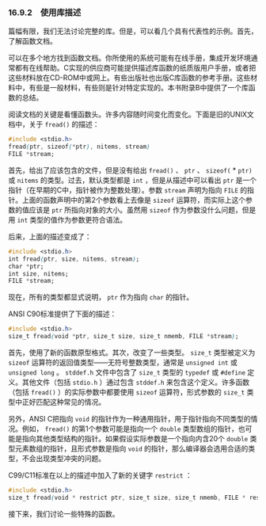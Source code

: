 ### 16.9.2　使用库描述

篇幅有限，我们无法讨论完整的库。但是，可以看几个具有代表性的示例。首先，了解函数文档。

可以在多个地方找到函数文档。你所使用的系统可能有在线手册，集成开发环境通常都有在线帮助。C实现的供应商可能提供描述库函数的纸质版用户手册，或者把这些材料放在CD-ROM中或网上。有些出版社也出版C库函数的参考手册。这些材料中，有些是一般材料，有些则是针对特定实现的。本书附录B中提供了一个库函数的总结。

阅读文档的关键是看懂函数头。许多内容随时间变化而变化。下面是旧的UNIX文档中，关于 `fread()` 的描述：

```css
#include <stdio.h>
fread(ptr, sizeof(*ptr), nitems, stream)
FILE *stream;
```

首先，给出了应该包含的文件，但是没有给出 `fread()` 、 `ptr` 、 `sizeof(` * `ptr)` 或 `nitems` 的类型。过去，默认类型都是 `int` ，但是从描述中可以看出 `ptr` 是一个指针（在早期的C中，指针被作为整数处理）。参数 `stream` 声明为指向 `FILE` 的指针。上面的函数声明中的第2个参数看上去像是 `sizeof` 运算符，而实际上这个参数的值应该是 `ptr` 所指向对象的大小。虽然用 `sizeof` 作为参数没什么问题，但是用 `int` 类型的值作为参数更符合语法。

后来，上面的描述变成了：

```css
#include <stdio.h>
int fread(ptr, size, nitems, stream);
char *ptr;
int size, nitems;
FILE *stream;
```

现在，所有的类型都显式说明， `ptr` 作为指向 `char` 的指针。

ANSI C90标准提供了下面的描述：

```css
#include <stdio.h>
size_t fread(void *ptr, size_t size, size_t nmemb, FILE *stream);
```

首先，使用了新的函数原型格式。其次，改变了一些类型。 `size_t` 类型被定义为 `sizeof` 运算符的返回值类型——无符号整数类型，通常是 `unsigned int` 或 `unsigned long` 。 `stddef.h` 文件中包含了 `size_t` 类型的 `typedef` 或 `#define` 定义。其他文件（包括 `stdio.h` ）通过包含 `stddef.h` 来包含这个定义。许多函数（包括 `fread()` ）的实际参数中都要使用 `sizeof` 运算符，形式参数的 `size_t` 类型中正好匹配这种常见的情况。

另外，ANSI C把指向 `void` 的指针作为一种通用指针，用于指针指向不同类型的情况。例如， `fread()` 的第1个参数可能是指向一个 `double` 类型数组的指针，也可能是指向其他类型结构的指针。如果假设实际参数是一个指向内含20个 `double` 类型元素数组的指针，且形式参数是指向 `void` 的指针，那么编译器会选用合适的类型，不会出现类型冲突的问题。

C99/C11标准在以上的描述中加入了新的关键字 `restrict` ：

```css
#include <stdio.h>
size_t fread(void * restrict ptr, size_t size, size_t nmemb, FILE * restrict stream);
```

接下来，我们讨论一些特殊的函数。

